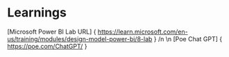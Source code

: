 # Learnings
[Microsoft Power BI Lab URL] { https://learn.microsoft.com/en-us/training/modules/design-model-power-bi/8-lab } /n \n
[Poe Chat GPT] { https://poe.com/ChatGPT/ }
